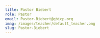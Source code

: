 ```yaml
---
title: Pastor Biebert
role: Pastor
email: Pastor-Biebert@gbicp.org
imag: /images/teacher/default_teacher.png
slug: Pastor-Biebert
---
```

